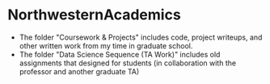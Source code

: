 # NorthwesternAcademics

- The folder "Coursework & Projects" includes code, project writeups, and other written work from my time in graduate school.
- The folder "Data Science Sequence (TA Work)" includes old assignments that designed for students (in collaboration with the professor and another graduate TA)
